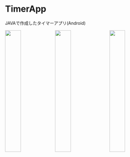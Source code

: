 # TimerApp
JAVAで作成したタイマーアプリ(Android)

<a><img src="https://i.imgur.com/agyTaJF.png" width="32%" align="left"></a>
<a><img src="https://i.imgur.com/3Jn3JiA.png" width="32%" align="center"></a>
<a><img src="https://i.imgur.com/Oq2xkA3.png" width="32%" align="right"></a>
